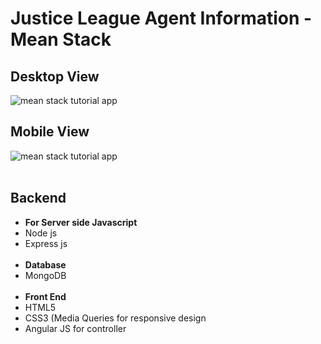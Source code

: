 <h1> Justice League Agent Information - Mean Stack  </h1>
<h2> Desktop View </h2>
<img src="http://vaibhavroy.x10.bz/desk.png" alt="mean stack tutorial app">
<br>
<h2> Mobile View </h2>
<img src="http://vaibhavroy.x10.bz/desk.png" alt="mean stack tutorial app">
<br>
<br>
<h2> Backend </h2>
<ul>
<li><b>For Server side Javascript</b></li>
<li>Node js</li>
<li>Express js</li>
<br>
<li> <b>Database</b> </li>
<li>MongoDB</li>
<br>
<li> <b>Front End</b></li>
<li>HTML5</li>
<li>CSS3 (Media Queries for responsive design </li>
<li>Angular JS for controller</li>
</ul>

